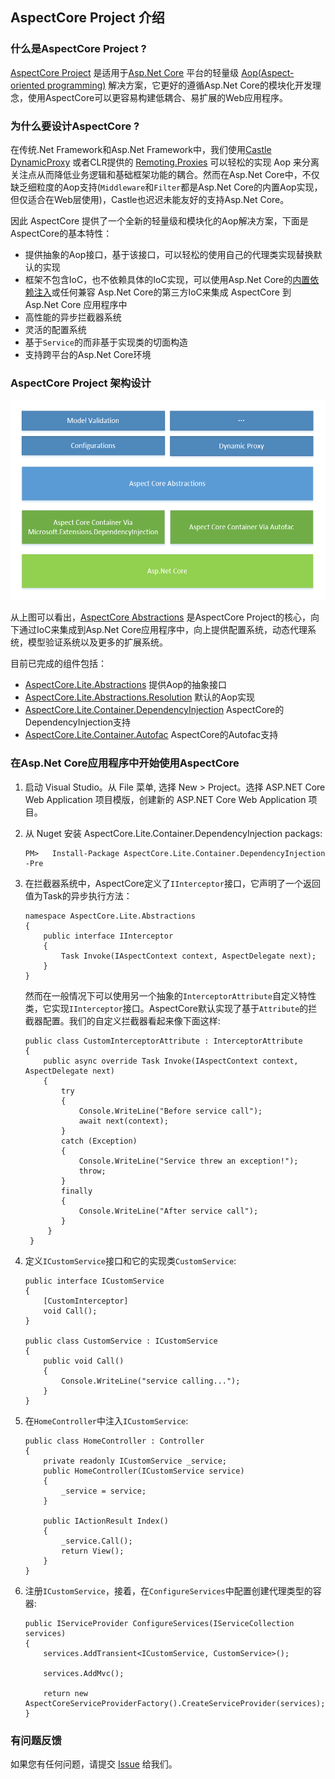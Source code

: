 ## AspectCore Project 介绍

### 什么是AspectCore Project ?
[AspectCore Project](https://github.com/aspectcore) 是适用于[Asp.Net Core](https://docs.microsoft.com/en-us/aspnet/core/) 平台的轻量级 [Aop(Aspect-oriented programming)](https://en.wikipedia.org/wiki/Aspect-oriented_programming) 解决方案，它更好的遵循Asp.Net Core的模块化开发理念，使用AspectCore可以更容易构建低耦合、易扩展的Web应用程序。

### 为什么要设计AspectCore ?
在传统.Net Framework和Asp.Net Framework中，我们使用[Castle DynamicProxy](https://github.com/castleproject/Core/blob/master/docs/dynamicproxy.md) 或者CLR提供的 [Remoting.Proxies](https://msdn.microsoft.com/en-us/library/system.runtime.remoting.proxies.aspx)  可以轻松的实现 Aop 来分离关注点从而降低业务逻辑和基础框架功能的耦合。然而在Asp.Net Core中，不仅缺乏细粒度的Aop支持(`Middleware`和`Filter`都是Asp.Net Core的内置Aop实现，但仅适合在Web层使用)，Castle也迟迟未能友好的支持Asp.Net Core。

因此 AspectCore 提供了一个全新的轻量级和模块化的Aop解决方案，下面是AspectCore的基本特性：
* 提供抽象的Aop接口，基于该接口，可以轻松的使用自己的代理类实现替换默认的实现
* 框架不包含IoC，也不依赖具体的IoC实现，可以使用Asp.Net Core的[内置依赖注入](https://docs.microsoft.com/en-us/aspnet/core/fundamentals/dependency-injection)或任何兼容 Asp.Net Core的第三方IoC来集成 AspectCore 到 Asp.Net Core 应用程序中
* 高性能的异步拦截器系统
* 灵活的配置系统
* 基于`Service`的而非基于实现类的切面构造
* 支持跨平台的Asp.Net Core环境

### AspectCore Project 架构设计
<img src="images/aspectcofe-architecture.png" alt="深入理解C#" height="320"/>

从上图可以看出，[AspectCore Abstractions](https://github.com/AspectCore/Lite.Abstractions) 是AspectCore Project的核心，向下通过IoC来集成到Asp.Net Core应用程序中，向上提供配置系统，动态代理系统，模型验证系统以及更多的扩展系统。

目前已完成的组件包括：
* [AspectCore.Lite.Abstractions](http://www.nuget.org/packages/AspectCore.Lite.Abstractions/) 提供Aop的抽象接口
* [AspectCore.Lite.Abstractions.Resolution](http://www.nuget.org/packages/AspectCore.Lite.Abstractions.Resolution/) 默认的Aop实现
* [AspectCore.Lite.Container.DependencyInjection](http://www.nuget.org/packages/AspectCore.Lite.Container.DependencyInjection/) AspectCore的DependencyInjection支持
* [AspectCore.Lite.Container.Autofac](AspectCore.Lite.Container.Autofac) AspectCore的Autofac支持

### 在Asp.Net Core应用程序中开始使用AspectCore
1. 启动 Visual Studio。从 File 菜单, 选择 New > Project。选择 ASP.NET Core Web Application 项目模版，创建新的 ASP.NET Core Web Application 项目。
2. 从 Nuget 安装 AspectCore.Lite.Container.DependencyInjection packags:
    ```
    PM>   Install-Package AspectCore.Lite.Container.DependencyInjection -Pre
    ```
3. 在拦截器系统中，AspectCore定义了`IInterceptor`接口，它声明了一个返回值为Task的异步执行方法：
    ```
    namespace AspectCore.Lite.Abstractions
    {
        public interface IInterceptor
        {   
            Task Invoke(IAspectContext context, AspectDelegate next);
        }
    }
    ```
    然而在一般情况下可以使用另一个抽象的`InterceptorAttribute`自定义特性类，它实现`IInterceptor`接口。AspectCore默认实现了基于`Attribute`的拦截器配置。我们的自定义拦截器看起来像下面这样:
    ```
    public class CustomInterceptorAttribute : InterceptorAttribute
    {
        public async override Task Invoke(IAspectContext context, AspectDelegate next)
        {
            try
            {
                Console.WriteLine("Before service call");
                await next(context);
            }
            catch (Exception)
            {
                Console.WriteLine("Service threw an exception!");
                throw;
            }
            finally
            {
                Console.WriteLine("After service call");
            }
         }
     }
    ```
4. 定义`ICustomService`接口和它的实现类`CustomService`:
  
    ```
    public interface ICustomService
    {
        [CustomInterceptor]
        void Call();
    }

    public class CustomService : ICustomService
    {
        public void Call()
        {
            Console.WriteLine("service calling...");
        }
    }
    ```
5. 在`HomeController`中注入`ICustomService`:
    ```
    public class HomeController : Controller
    {
        private readonly ICustomService _service;
        public HomeController(ICustomService service)
        {
            _service = service;
        }
   
        public IActionResult Index()
        {
            _service.Call();
            return View();
        }
    }
    ```
6. 注册`ICustomService`，接着，在`ConfigureServices`中配置创建代理类型的容器:
    ```
    public IServiceProvider ConfigureServices(IServiceCollection services)
    {
        services.AddTransient<ICustomService, CustomService>();

        services.AddMvc();

        return new AspectCoreServiceProviderFactory().CreateServiceProvider(services);
    }
    ```
    
### 有问题反馈
如果您有任何问题，请提交 [Issue](https://github.com/AspectCore/Lite.Abstractions/issues/new) 给我们。
    














